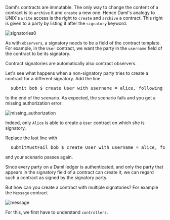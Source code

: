 Daml's contracts are immutable. The only way to change the content of a contract is to `archive` it
and `create` a new one. Hence Daml's analogy to UNIX's `write` access is the right to `create` and
`archive` a contract. This right is given to a party by listing it after the `signatory` keyword.

![signatories0](assets/signatories.png)

As with `observers`, a signatory needs to be a field of the contract template. For example, in the
`User` contract, we want the party in the `username` field of the contract to be its signatory.

Contract signatories are automatically also contract observers.

Let's see what happens when a non-signatory party tries to create a contract for a different
signatory. Add the line

<pre class="file" data-filename="daml/User.daml" data-target="append">
  submit bob $ create User with username = alice, following = []
</pre>

to the end of the scenario. As expected, the scenario fails and you get a missing authorization error:

![missing_authorization](assets/missing_authorization.png)

Indeed, only `Alice` is able to create a `User` contract on which she is signatory.

Replace the last line with

<pre class="file" data-target="clipboard">
  submitMustFail bob $ create User with username = alice, following = []
</pre>

and your scenario passes again.

Since every party on a Daml ledger is authenticated, and only the party that appears in the
signatory field of a contract can create it, we can regard such a contract as signed by the
signatory party.

But how can you create a contract with multiple signatories? For example the `Message` contract

![message](assets/message.png)

For this, we first have to understand `controllers`.
